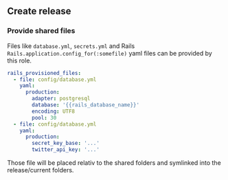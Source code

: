 ## Create release



### Provide shared files

Files like ``database.yml``, ``secrets.yml`` and Rails ``Rails.application.config_for(:somefile)`` yaml files can be provided by this role.

```yaml
rails_provisioned_files:
  - file: config/database.yml
    yaml:
      production:
        adapter: postgresql
        database: '{{rails_database_name}}'
        encoding: UTF8
        pool: 30
  - file: config/database.yml
    yaml:
      production:
        secret_key_base: '...'
        twitter_api_key: '...'
```

Those file will be placed relativ to the shared folders and symlinked into the release/current folders.
